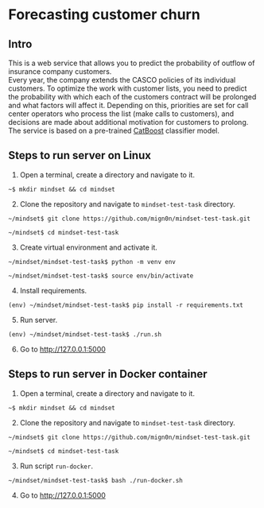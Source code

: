# Forecasting customer churn

## Intro  
This is a web service that allows you to predict the probability of outflow of
insurance company customers.  
Every year, the company extends the CASCO policies of its individual customers.
To optimize the work with customer lists, you need to predict the probability
with which each of the customers contract will be prolonged and what factors will
affect it. Depending on this, priorities are set for call center operators who
process the list (make calls to customers), and decisions are made about additional
motivation for customers to prolong.  
The service is based on a pre-trained [CatBoost](https://catboost.ai/) classifier model.

## Steps to run server on Linux  
1. Open a terminal, create a directory and navigate to it.  
```shell
~$ mkdir mindset && cd mindset
```
2. Clone the repository and navigate to `mindset-test-task` directory.  
```shell
~/mindset$ git clone https://github.com/mign0n/mindset-test-task.git
```
```shell
~/mindset$ cd mindset-test-task
```
3. Create virtual environment and activate it.  
```shell
~/mindset/mindset-test-task$ python -m venv env
```
```shell
~/mindset/mindset-test-task$ source env/bin/activate
```
4. Install requirements.  
```shell
(env) ~/mindset/mindset-test-task$ pip install -r requirements.txt
```
5. Run server.
```shell
(env) ~/mindset/mindset-test-task$ ./run.sh
```
6. Go to http://127.0.0.1:5000

## Steps to run server in Docker container
1. Open a terminal, create a directory and navigate to it.  
```shell
~$ mkdir mindset && cd mindset
```
2. Clone the repository and navigate to `mindset-test-task` directory.  
```shell
~/mindset$ git clone https://github.com/mign0n/mindset-test-task.git
```
```shell
~/mindset$ cd mindset-test-task
```
3. Run script `run-docker`.
```shell
~/mindset/mindset-test-task$ bash ./run-docker.sh
```
4. Go to http://127.0.0.1:5000
